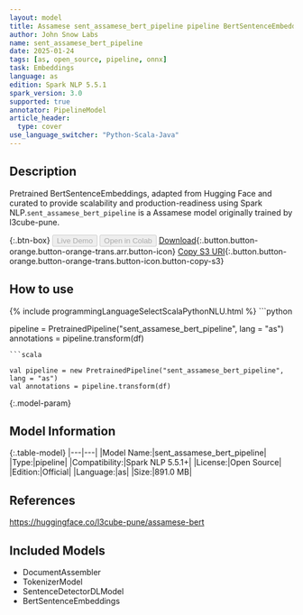 ```yaml
---
layout: model
title: Assamese sent_assamese_bert_pipeline pipeline BertSentenceEmbeddings from l3cube-pune
author: John Snow Labs
name: sent_assamese_bert_pipeline
date: 2025-01-24
tags: [as, open_source, pipeline, onnx]
task: Embeddings
language: as
edition: Spark NLP 5.5.1
spark_version: 3.0
supported: true
annotator: PipelineModel
article_header:
  type: cover
use_language_switcher: "Python-Scala-Java"
---
```


## Description

Pretrained BertSentenceEmbeddings, adapted from Hugging Face and curated to provide scalability and production-readiness using Spark NLP.`sent_assamese_bert_pipeline` is a Assamese model originally trained by l3cube-pune.

{:.btn-box}
<button class="button button-orange" disabled>Live Demo</button>
<button class="button button-orange" disabled>Open in Colab</button>
[Download](https://s3.amazonaws.com/auxdata.johnsnowlabs.com/public/models/sent_assamese_bert_pipeline_as_5.5.1_3.0_1737684047927.zip){:.button.button-orange.button-orange-trans.arr.button-icon}
[Copy S3 URI](s3://auxdata.johnsnowlabs.com/public/models/sent_assamese_bert_pipeline_as_5.5.1_3.0_1737684047927.zip){:.button.button-orange.button-orange-trans.button-icon.button-copy-s3}

## How to use



<div class="tabs-box" markdown="1">
{% include programmingLanguageSelectScalaPythonNLU.html %}
```python

pipeline = PretrainedPipeline("sent_assamese_bert_pipeline", lang = "as")
annotations =  pipeline.transform(df)   

```
```scala

val pipeline = new PretrainedPipeline("sent_assamese_bert_pipeline", lang = "as")
val annotations = pipeline.transform(df)

```
</div>

{:.model-param}
## Model Information

{:.table-model}
|---|---|
|Model Name:|sent_assamese_bert_pipeline|
|Type:|pipeline|
|Compatibility:|Spark NLP 5.5.1+|
|License:|Open Source|
|Edition:|Official|
|Language:|as|
|Size:|891.0 MB|

## References

https://huggingface.co/l3cube-pune/assamese-bert

## Included Models

- DocumentAssembler
- TokenizerModel
- SentenceDetectorDLModel
- BertSentenceEmbeddings